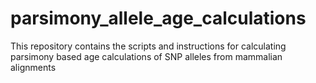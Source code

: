 # parsimony_allele_age_calculations
This repository contains the scripts and instructions for calculating parsimony based age calculations of SNP alleles from mammalian alignments
